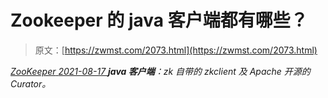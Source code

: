 <!--yml
category: 未分类
date: 0001-01-01 00:00:00
--->

# Zookeeper 的 java 客户端都有哪些？

> 原文：[https://zwmst.com/2073.html](https://zwmst.com/2073.html)

   [ *ZooKeeper* ](https://zwmst.com/zookeeper)*[ <time datetime="2021-08-17T11:22:22+08:00"> 2021-08-17 </time> ](https://zwmst.com/2073.html)  **java 客户端**：zk 自带的 zkclient 及 Apache 开源的 Curator。*